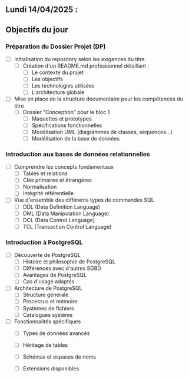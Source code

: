 ## Lundi 14/04/2025 :

## Objectifs du jour

### Préparation du Dossier Projet (DP)

- [ ] Initialisation du repository selon les exigences du titre
  - [ ] Création d'un README.md professionnel détaillant :
    - [ ] Le contexte du projet
    - [ ] Les objectifs
    - [ ] Les technologies utilisées
    - [ ] L'architecture globale

- [ ] Mise en place de la structure documentaire pour les compétences du titre
  - [ ] Dossier "Conception" pour le bloc 1
    - [ ] Maquettes et prototypes
    - [ ] Spécifications fonctionnelles
    - [ ] Modélisation UML (diagrammes de classes, séquences...)
    - [ ] Modélisation de la base de données

### Introduction aux bases de données relationnelles

- [ ] Comprendre les concepts fondamentaux
  - [ ] Tables et relations
  - [ ] Clés primaires et étrangères
  - [ ] Normalisation
  - [ ] Intégrité référentielle
  
- [ ] Vue d'ensemble des différents types de commandes SQL
  - [ ] DDL (Data Definition Language)
  - [ ] DML (Data Manipulation Language)
  - [ ] DCL (Data Control Language)
  - [ ] TCL (Transaction Control Language)

### Introduction à PostgreSQL

- [ ] Découverte de PostgreSQL
  - [ ] Histoire et philosophie de PostgreSQL
  - [ ] Différences avec d'autres SGBD
  - [ ] Avantages de PostgreSQL
  - [ ] Cas d'usage adaptés

- [ ] Architecture de PostgreSQL
  - [ ] Structure générale
  - [ ] Processus et mémoire
  - [ ] Systèmes de fichiers
  - [ ] Catalogues système

- [ ] Fonctionnalités spécifiques
  - [ ] Types de données avancés
  - [ ] Héritage de tables
  - [ ] Schémas et espaces de noms
  - [ ] Extensions disponibles





